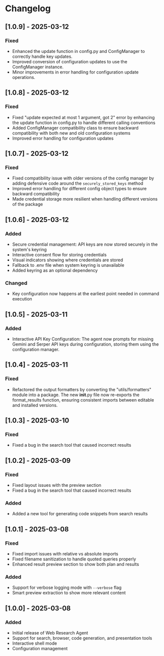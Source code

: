 # Changelog

## [1.0.9] - 2025-03-12

### Fixed
- Enhanced the update function in config.py and ConfigManager to correctly handle key updates.
- Improved conversion of configuration updates to use the ConfigManager instance.
- Minor improvements in error handling for configuration update operations.

## [1.0.8] - 2025-03-12

### Fixed
- Fixed "update expected at most 1 argument, got 2" error by enhancing the update function in config.py to handle different calling conventions
- Added ConfigManager compatibility class to ensure backward compatibility with both new and old configuration systems
- Improved error handling for configuration updates

## [1.0.7] - 2025-03-12

### Fixed
- Fixed compatibility issue with older versions of the config manager by adding defensive code around the `securely_stored_keys` method
- Improved error handling for different config object types to ensure backward compatibility
- Made credential storage more resilient when handling different versions of the package

## [1.0.6] - 2025-03-12

### Added
- Secure credential management: API keys are now stored securely in the system's keyring
- Interactive consent flow for storing credentials
- Visual indicators showing where credentials are stored
- Fallback to .env file when system keyring is unavailable
- Added keyring as an optional dependency

### Changed
- Key configuration now happens at the earliest point needed in command execution

## [1.0.5] - 2025-03-11

### Added
- Interactive API Key Configuration: The agent now prompts for missing Gemini and Serper API keys during configuration, storing them using the configuration manager.

## [1.0.4] - 2025-03-11

### Fixed
- Refactored the output formatters by converting the "utils/formatters" module into a package. The new __init__.py file now re-exports the format_results function, ensuring consistent imports between editable and installed versions.

## [1.0.3] - 2025-03-10

### Fixed
- Fixed a bug in the search tool that caused incorrect results

## [1.0.2] - 2025-03-09

### Fixed
- Fixed layout issues with the preview section
- Fixed a bug in the search tool that caused incorrect results

### Added
- Added a new tool for generating code snippets from search results

## [1.0.1] - 2025-03-08

### Fixed
- Fixed import issues with relative vs absolute imports
- Fixed filename sanitization to handle quoted queries properly
- Enhanced result preview section to show both plan and results

### Added
- Support for verbose logging mode with `--verbose` flag
- Smart preview extraction to show more relevant content

## [1.0.0] - 2025-03-08

### Added
- Initial release of Web Research Agent
- Support for search, browser, code generation, and presentation tools
- Interactive shell mode
- Configuration management
